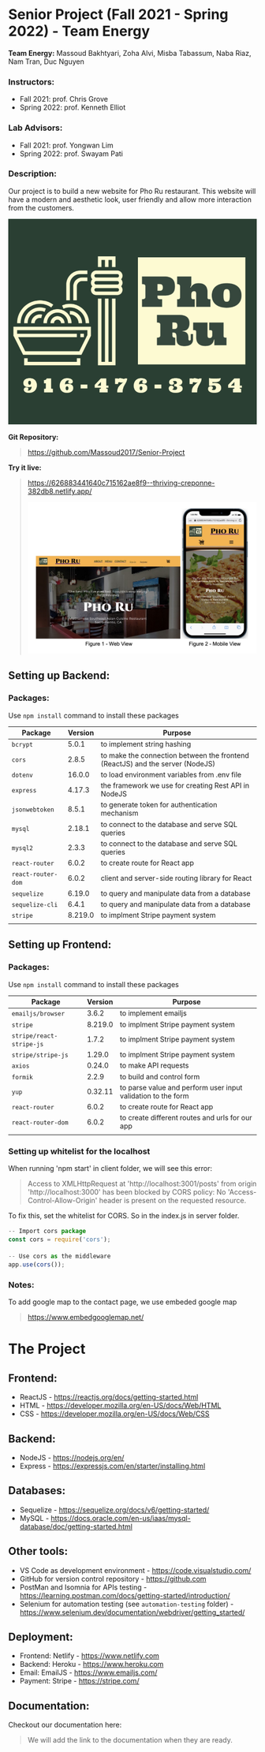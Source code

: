 # Senior Project (Fall 2021 - Spring 2022) - Team Energy

**Team Energy:** Massoud Bakhtyari, Zoha Alvi, Misba Tabassum, Naba Riaz, Nam Tran, Duc Nguyen  

### Instructors:

  - Fall 2021: prof. Chris Grove  
  - Spring 2022: prof. Kenneth Elliot

### Lab Advisors:

  - Fall 2021: prof. Yongwan Lim  
  - Spring 2022: prof. Swayam Pati

### Description: 

Our project is to build a new website for Pho Ru restaurant. This website will have a modern and aesthetic look, user friendly and allow more interaction from the customers.

![alt text][phoru-logo]

**Git Repository:**

> https://github.com/Massoud2017/Senior-Project

**Try it live:**

> https://626883441640c715162ae8f9--thriving-creponne-382db8.netlify.app/
>   
> ![alt text][phoru-intro]



## Setting up Backend:

### Packages:

Use ```npm install``` command to install these packages

| Package | Version | Purpose |
|---------|---------|---------|
|`bcrypt`|5.0.1|to implement string hashing|
|`cors`|2.8.5|to make the connection between the frontend (ReactJS) and the server (NodeJS)|
|`dotenv`|16.0.0|to load environment variables from .env file|
|`express`|4.17.3|the framework we use for creating Rest API in NodeJS|
|`jsonwebtoken`|8.5.1|to generate token for authentication mechanism|
|`mysql`|2.18.1|to connect to the database and serve SQL queries|
|`mysql2`|2.3.3|to connect to the database and serve SQL queries|
|`react-router`|6.0.2|to create route for React app|
|`react-router-dom`|6.0.2|client and server-side routing library for React|
|`sequelize`|6.19.0|to query and manipulate data from a database|
|`sequelize-cli`|6.4.1|to query and manipulate data from a database|
|`stripe`|8.219.0|to implment Stripe payment system|
||||

## Setting up Frontend:

### Packages:

Use ```npm install``` command to install these packages

| Package | Version | Purpose |
|---------|---------|---------|
|`emailjs/browser`|3.6.2|to implement emailjs|
|`stripe`|8.219.0|to implment Stripe payment system|
|`stripe/react-stripe-js`|1.7.2|to implment Stripe payment system|
|`stripe/stripe-js`|1.29.0|to implment Stripe payment system|
|`axios`|0.24.0|to make API requests|
|`formik`|2.2.9|to build and control form|
|`yup`|0.32.11|to parse value and perform user input validation to the form|
|`react-router`|6.0.2|to create route for React app|
|`react-router-dom`|6.0.2|to create different routes and urls for our app|
||||

### Setting up whitelist for the localhost

When running 'npm start' in client folder, we will see this error:

> Access to XMLHttpRequest at 'http://localhost:3001/posts' from origin 'http://localhost:3000' has been blocked by CORS policy: No 'Access-Control-Allow-Origin' header is present on the requested resource.

To fix this, set the whitelist for CORS. So in the index.js in server folder.

```javascript
-- Import cors package  
const cors = require('cors');

-- Use cors as the middleware  
app.use(cors());
```

### Notes:

To add google map to the contact page, we use embeded google map

> https://www.embedgooglemap.net/

# The Project

## Frontend:

- ReactJS - https://reactjs.org/docs/getting-started.html
- HTML - https://developer.mozilla.org/en-US/docs/Web/HTML 
- CSS - https://developer.mozilla.org/en-US/docs/Web/CSS

## Backend:

- NodeJS - https://nodejs.org/en/
- Express - https://expressjs.com/en/starter/installing.html

## Databases:
- Sequelize - https://sequelize.org/docs/v6/getting-started/
- MySQL - https://docs.oracle.com/en-us/iaas/mysql-database/doc/getting-started.html

## Other tools:

- VS Code as development environment - https://code.visualstudio.com/
- GitHub for version control repository - https://github.com
- PostMan and Isomnia for APIs testing - https://learning.postman.com/docs/getting-started/introduction/
- Selenium for automation testing (see `automation-testing` folder) - https://www.selenium.dev/documentation/webdriver/getting_started/

## Deployment:

- Frontend: Netlify - https://www.netlify.com
- Backend: Heroku - https://www.heroku.com
- Email: EmailJS - https://www.emailjs.com/
- Payment: Stripe - https://stripe.com/


## Documentation:

Checkout our documentation here:
> We will add the link to the documentation when they are ready.


[phoru-logo]: /img/phoru-logo.png "Pho Ru Logo img"
[phoru-intro]: /img/phoru-intro-shots.JPG "Pho Ru intro img"
[energy-logo]: /img/team-energy-logo.JPG "Team Energy Logo img"
